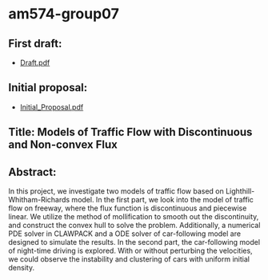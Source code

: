# am574-group07

## First draft:

* [Draft.pdf](First_Draft/Draft.pdf)

## Initial proposal:

* [Initial_Proposal.pdf](initial_proposal/Initial_Proposal.pdf)

## Title: Models of Traffic Flow with Discontinuous and Non-convex Flux

## Abstract: 

In this project, we investigate two models of traffic flow based on Lighthill-Whitham-Richards model. In the first part, we look into the model of traffic flow on freeway, where the flux function is discontinuous and piecewise linear. We utilize the method of mollification to smooth out the discontinuity, and construct the convex hull to solve the problem. Additionally, a numerical PDE solver in CLAWPACK and a ODE solver of car-following model are designed to simulate the results. In the second part, the car-following model of night-time driving is explored. With or without perturbing the velocities, we could observe the instability and clustering of cars with uniform initial density.
